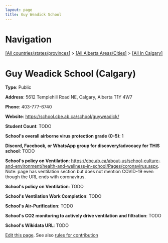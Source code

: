 ```yaml
---
layout: page
title: Guy Weadick School
---
```

# Navigation

[[All countries/states/provinces]](../../..) > [[All Alberta Areas/Cities]](../..) > [[All In Calgary]](..)

# Guy Weadick School (Calgary)

**Type**: Public

**Address**: 5612 Templehill Road NE, Calgary, Alberta T1Y 4W7

**Phone**: 403-777-6740

**Website**: <https://school.cbe.ab.ca/school/guyweadick/>

**Student Count**: TODO

**School's overall airborne virus protection grade (0-5)**: 1

**Discord, Facebook, or WhatsApp group for discovery/advocacy for THIS school**: TODO

**School's policy on Ventilation**: <https://cbe.ab.ca/about-us/school-culture-and-environment/health-and-wellness-in-school/Pages/coronavirus.aspx>. Note: page has ventilation section but does not mention COVID-19 even though the URL ends with coronavirus.

**School's policy on Ventilation**: TODO

**School's Ventilation Work Completion**: TODO

**School's Air-Purification**: TODO

**School's CO2 monitoring to actively drive ventilation and filtration**: TODO

**School's Wikidata URL**: TODO


[Edit this page](https://github.com/ventilate-schools/AB/edit/main/./Calgary/Guy_Weadick_School.md). See also [rules for contribution](../../../contribution-rules/)